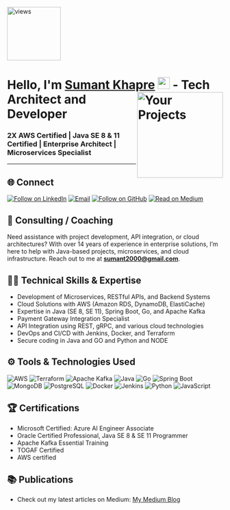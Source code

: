 <a href="https://github.com/sumant2000"><img alt="views" title="Github views" src="(https://github.com/sumant2000)&style=flat-square" width="125"/></a>

<h1 align="left">Hello, I'm <a href="https://www.linkedin.com/in/sumanttecharchitect/">Sumant Khapre</a> <img src="https://media.giphy.com/media/hvRJCLFzcasrR4ia7z/giphy.gif" width="28"> 
<a href="https://github.com/sumant2000/"><img align="right" src="https://user-images.githubusercontent.com/30947706/79588950-17515780-80ee-11ea-8f66-e26da49fa052.png" alt="Your Projects" width="200"/></a> - Tech Architect and Developer</h1> 

### 2X AWS Certified | Java SE 8 & 11 Certified | Enterprise Architect | Microservices Specialist

<hr>

<h2 align="left">🌐 Connect</h2>
<p align="left">
  <a href="https://www.linkedin.com/in/sumanttecharchitect/"><img title="Follow on LinkedIn" src="https://img.shields.io/badge/LinkedIn-0077B5?style=for-the-badge&logo=linkedin&logoColor=white"/></a>
  <a href="mailto:sumant2000@gmail.com"><img title="Email" src="https://img.shields.io/badge/Gmail-D14836?style=for-the-badge&logo=gmail&logoColor=white"/></a>
  <a href="https://github.com/sumant2000"><img title="Follow on GitHub" src="https://img.shields.io/badge/GitHub-100000?style=for-the-badge&logo=github&logoColor=white"/></a>
  <a href="https://medium.com/@sumant2000"><img title="Read on Medium" src="https://img.shields.io/badge/Medium-12100E?style=for-the-badge&logo=medium&logoColor=white"/></a>
</p>

## 🤝 Consulting / Coaching
Need assistance with project development, API integration, or cloud architectures? With over 14 years of experience in enterprise solutions, I’m here to help with Java-based projects, microservices, and cloud infrastructure. Reach out to me at <b>sumant2000@gmail.com</b>.

## 👨‍💻 Technical Skills & Expertise

- Development of Microservices, RESTful APIs, and Backend Systems
- Cloud Solutions with AWS (Amazon RDS, DynamoDB, ElastiCache)
- Expertise in Java (SE 8, SE 11), Spring Boot, Go, and Apache Kafka
- Payment Gateway Integration Specialist
- API Integration using REST, gRPC, and various cloud technologies
- DevOps and CI/CD with Jenkins, Docker, and Terraform
- Secure coding in Java and GO and Python and NODE

## ⚙️ Tools & Technologies Used

<p align="left">
<img alt="AWS" src="https://img.shields.io/badge/AWS%20-%23FF9900.svg?&style=for-the-badge&logo=amazon-aws&logoColor=white"/>
<img alt="Terraform" src="https://img.shields.io/badge/Terraform-%23623CE4.svg?&style=for-the-badge&logo=terraform&logoColor=white"/>
<img alt="Apache Kafka" src="https://img.shields.io/badge/Apache%20Kafka%20-%23231F20.svg?&style=for-the-badge&logo=apache-kafka&logoColor=white"/>
<img alt="Java" src="https://img.shields.io/badge/Java%20-%23ED8B00.svg?&style=for-the-badge&logo=java&logoColor=white"/>
<img alt="Go" src="https://img.shields.io/badge/Go%20-%2300ADD8.svg?&style=for-the-badge&logo=go&logoColor=white"/>
<img alt="Spring Boot" src="https://img.shields.io/badge/Spring%20Boot-%236DB33F.svg?&style=for-the-badge&logo=spring-boot&logoColor=white"/>
<img alt="MongoDB" src="https://img.shields.io/badge/MongoDB-%2347A248.svg?&style=for-the-badge&logo=mongodb&logoColor=white"/>
<img alt="PostgreSQL" src="https://img.shields.io/badge/PostgreSQL-%23316192.svg?&style=for-the-badge&logo=postgresql&logoColor=white"/>
<img alt="Docker" src="https://img.shields.io/badge/Docker-%232496ED.svg?&style=for-the-badge&logo=docker&logoColor=white"/>
<img alt="Jenkins" src="https://img.shields.io/badge/Jenkins-%232C5263.svg?&style=for-the-badge&logo=jenkins&logoColor=white"/>
<img alt="Python" src="https://img.shields.io/badge/Python-%2314354C.svg?&style=for-the-badge&logo=python&logoColor=white"/>
<img alt="JavaScript" src="https://img.shields.io/badge/JavaScript-%23F7DF1E.svg?&style=for-the-badge&logo=javascript&logoColor=white"/>
</p>

## 🏆 Certifications
- Microsoft Certified: Azure AI Engineer Associate
- Oracle Certified Professional, Java SE 8 & SE 11 Programmer
- Apache Kafka Essential Training
- TOGAF Certified
- AWS certified

## 📚 Publications
- Check out my latest articles on Medium: <a href="[https://medium.com/@sumant2000](https://medium.com/@sumant2000)">My Medium Blog</a>
